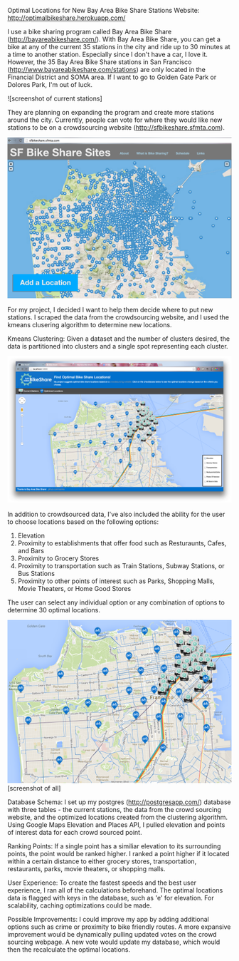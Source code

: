 Optimal Locations for New Bay Area Bike Share Stations
Website: http://optimalbikeshare.herokuapp.com/

I use a bike sharing program called Bay Area Bike Share (http://bayareabikeshare.com/). With Bay Area Bike Share, you can get a bike at any of the current 35 stations in the city and ride up to 30 minutes at a time to another station. Especially since I don't have a car, I love it. However, the 35 Bay Area Bike Share stations in San Francisco (http://www.bayareabikeshare.com/stations) are only located in the Financial District and SOMA area. If I want to go to Golden Gate Park or Dolores Park, I'm out of luck.

![screenshot of current stations]

They are planning on expanding the program and create more stations around the city. Currently, people can vote for where they would like new stations to be on a crowdsourcing website (http://sfbikeshare.sfmta.com).

![http://sfbikeshare.sfmta.com)](https://raw.githubusercontent.com/aluhrs/Optimal_Bike_Share_Locations/master/images/crowdsourcing.png)

For my project, I decided I want to help them decide where to put new stations. I scraped the data from the crowdsourcing website, and I used the kmeans clusering algorithm to determine new locations. 

Kmeans Clustering:
Given a dataset and the number of clusters desired, the data is partitioned into clusters and a single spot representing each cluster.

![landing_page](https://raw.githubusercontent.com/aluhrs/Optimal_Bike_Share_Locations/master/images/landing.png)

In addition to crowdsourced data, I've also included the ability for the user to choose locations based on the following options:

1) Elevation
2) Proximity to establishments that offer food such as Resturaunts, Cafes, and Bars
3) Proximity to Grocery Stores
4) Proximity to transportation such as Train Stations, Subway Stations, or Bus Stations
5) Proximity to other points of interest such as Parks, Shopping Malls, Movie Theaters, or Home Good Stores

The user can select any individual option or any combination of options to determine 30 optimal locations.

![elevation](https://raw.githubusercontent.com/aluhrs/Optimal_Bike_Share_Locations/master/images/elevation.png)
[screenshot of all]

Database Schema:
I set up my postgres (http://postgresapp.com/) database with three tables - the current stations, the data from the crowd sourcing website, and the optimized locations created from the clustering algorithm. Using Google Maps Elevation and Places API, I pulled elevation and points of interest data for each crowd sourced point. 

Ranking Points:
If a single point has a similiar elevation to its surrounding points, the point would be ranked higher. I ranked a point higher if it located within a certain distance to either grocery stores, transportation, restaurants, parks, movie theaters, or shopping malls.

User Experience:
To create the fastest speeds and the best user experience, I ran all of the calculations beforehand. The optimal locations data is flagged with keys in the database, such as 'e' for elevation. For scalability, caching optimizations could be made.

Possible Improvements:
I could improve my app by adding additional options such as crime or proximity to bike friendly routes. A more expansive improvement would be dynamically pulling updated votes on the crowd sourcing webpage. A new vote would update my database, which would then the recalculate the optimal locations. 
